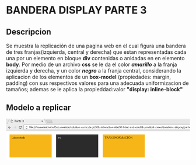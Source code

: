 # BANDERA DISPLAY PARTE 3
## Descripcion
Se muestra la replicación de una pagina web en el cual figura una bandera de tres franjas(izquierda, central y derecha) que estan representadas cada una por un elemento en bloque **div** contenidas o anidadas en en elemento **body**. Por medio de un archivo **css** se le da el color ***amarillo*** a la franja izquierda y derecha, y un color ***negro*** a la franja central, considerando la aplicacion de los elementos de un **box-model** (propiedades: margin, padding) con sus respectivos valores para una adecuada uniformizacion de tamaños; ademas se le aplica la propieddad:valor **"display: inline-block"**
## Modelo a replicar
 ![bandera display parte 3](https://github.com/MariacristinaOrtiz/Bandera-display-part-3/blob/master/assets/imgs/bandera%20display%20parte%203.png)

